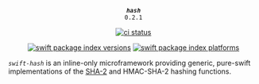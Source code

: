 <div align="center">
  
***`hash`***<br>`0.2.1`
  
[![ci status](https://github.com/kelvin13/swift-hash/actions/workflows/tests.yml/badge.svg)](https://github.com/kelvin13/swift-hash/actions/workflows/tests.yml)

[![swift package index versions](https://img.shields.io/endpoint?url=https%3A%2F%2Fswiftpackageindex.com%2Fapi%2Fpackages%2Fkelvin13%2Fswift-hash%2Fbadge%3Ftype%3Dswift-versions)](https://swiftpackageindex.com/kelvin13/swift-hash)
[![swift package index platforms](https://img.shields.io/endpoint?url=https%3A%2F%2Fswiftpackageindex.com%2Fapi%2Fpackages%2Fkelvin13%2Fswift-hash%2Fbadge%3Ftype%3Dplatforms)](https://swiftpackageindex.com/kelvin13/swift-hash)

</div>

*`swift-hash`* is an inline-only microframework providing generic, pure-swift implementations of the [SHA-2](https://en.wikipedia.org/wiki/SHA-2) and HMAC-SHA-2 hashing functions.
